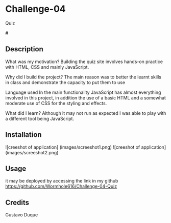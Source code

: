 # Challenge-04

Quiz

#<Multiple questions with multiple answer option mainly Javascript>

## Description

What was my motivation?
   Building  the quiz site  involves hands-on practice with HTML, CSS and mainly JavaScript. 
    

Why did I build the project?
   The main reason was to better the learnt skills in class and demonstrate the capacity to put them to use 

Language used
   In the main functionality JavaScript has almost everything involved in this project, in addition the use of a basic HTML and a somewhat moderate use of CSS for the styling and effects.

What did I learn?
    Although it may not run as expected I was able to play with a different tool being JavaScript. 



## Installation
![creeshot of application] (images/screeshot1.png)
![creeshot of application] (images/screeshot2.png)


## Usage

it may be deployed by accessing the link in my github https://github.com/Wormhole616/Challenge-04-Quiz

## Credits

Gustavo Duque
